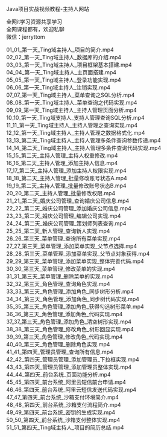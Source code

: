 Java项目实战视频教程-主持人网站

全网it学习资源共享学习<br>全网课程都有，欢迎私聊<br>微信：jerryttom<br>

01_01_第一天_Ting域主持人_项目的简介.mp4<br> 02_02_第一天_Ting域主持人_数据库的介绍.mp4<br> 03_03_第一天_Ting域主持人_项目框架基本搭建.mp4<br> 04_04_第一天_Ting域主持人_主页面搭建.mp4<br> 05_05_第一天_Ting域主持人_登录功能实现.mp4<br> 06_06_第一天_Ting域主持人_注销实现.mp4<br> 07_07_第一天_Ting域主持人_菜单查询之SQL分析.mp4<br> 08_08_第一天_Ting域主持人_菜单查询之代码实现.mp4<br> 09_09_第一天_Ting域主持人_主持人管理页面分析.mp4<br> 10_10_第一天_Ting域支持人_支持人管理查询SQL分析.mp4<br> 11_11_第一天_Ting域主持人_主持人管理之查询实现.mp4<br> 12_12_第一天_Ting域主持人_主持人管理之数据格式化.mp4<br> 13_13_第二天_Ting域主持人_主持人管理多条件查询参数传递.mp4<br> 14_14_第二天_Ting域主持人_主持人管理多条件查询代码实现.mp4<br> 15_15_第二天_主持人管理_主持人权重修改.mp4<br> 16_16_第二天_主持人管理_添加主持人信息.mp4<br> 17_17_第二天_主持人管理_添加主持人权限实现.mp4<br> 18_18_第二天_主持人管理_批量修改账号状态A.mp4<br> 19_19_第二天_主持人管理_批量修改账号状态B.mp4<br> 20_20_第二天_主持人管理_批量修改权限.mp4<br> 21_21_第二天_婚庆公司管理_查询婚庆公司信息.mp4<br> 22_22_第二天_婚庆公司管理_添加婚庆公司信息.mp4<br> 23_23_第二天_婚庆公司管理_编辑公司实现.mp4<br> 24_24_第二天_婚庆公司管理_策划师列表查询.mp4<br> 25_25_第二天_新人管理_查询新人实现.mp4<br> 26_26_第三天_菜单管理_查询所有菜单实现.mp4<br> 27_27_第三天_菜单管理_添加菜单实现_父节点选择.mp4<br> 28_28_第三天_菜单管理_添加菜单实现_父节点对象获得.mp4<br> 29_29_第三天_菜单管理_添加菜单实现_整体完善代码.mp4<br> 30_30_第三天_菜单管理_修改菜单的实现.mp4<br> 31_31_第三天_菜单管理_删除菜单的实现.mp4<br> 32_32_第三天_角色管理_查询角色实现.mp4<br> 33_33_第三天_角色管理_添加角色_同步树形分析.mp4<br> 34_34_第三天_角色管理_添加角色_同步树代码实现.mp4<br> 35_35_第三天_角色管理_添加角色_获得勾选树形菜单.mp4<br> 36_36_第三天_角色管理_添加角色_代码实现.mp4<br> 37_37_第三天_角色管理_添加角色_清空树形实现.mp4<br> 38_38_第三天_角色管理_修改角色_树形回显实现.mp4<br> 39_39_第三天_角色管理_修改角色_代码实现.mp4<br> 40_40_第三天_角色管理_删除角色实现.mp4<br> 41_41_第四天_管理员管理_查询所有信息.mp4<br> 42_42_第四天_管理员管理_添加管理员_下拉框实现.mp4<br> 43_43_第四天_管理员管理_添加管理员整体实现.mp4<br> 44_44_第四天_前台系统_页面功能分析.mp4<br> 45_45_第四天_前台系统_阿里云短信前台申请.mp4<br> 46_46_第四天_前台系统_阿里云短信发送代码实现.mp4<br> 47_47_第四天_前台系统_沙箱支付环境简介.mp4<br> 48_48_第四天_前台系统_沙箱支付流程简介.mp4<br> 49_49_第四天_前台系统_密钥的生成实现.mp4<br> 50_50_第四天_前台系统_沙箱支付整体实现.mp4<br> 51_51_第四天_Ting域主持人_项目的简历总结.mp4